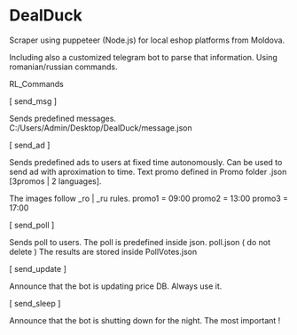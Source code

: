 # DealDuck
Scraper using puppeteer (Node.js) for local eshop platforms from Moldova.

Including also a customized telegram bot to parse that information. Using romanian/russian commands.

RL_Commands

[ send_msg ]

Sends predefined messages.
C:/Users/Admin/Desktop/DealDuck/message.json

[ send_ad ]

Sends predefined ads to users at fixed time autonomously.
Can be used to send ad with aproximation to time.
Text promo defined in Promo folder .json [3promos | 2 languages].

The images follow _ro | _ru rules.
promo1 = 09:00
promo2 = 13:00
promo3 = 17:00

[ send_poll ]

Sends poll to users.
The poll is predefined inside json.
poll.json ( do not delete )
The results are stored inside PollVotes.json

[ send_update ]

Announce that the bot is updating price DB.
Always use it.

[ send_sleep ]

Announce that the bot is shutting down for the night.
The most important !
